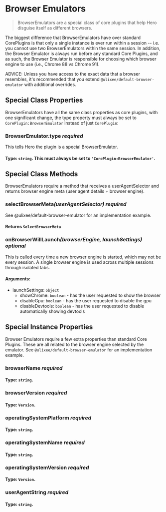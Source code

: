 # Browser Emulators

> BrowserEmulators are a special class of core plugins that help Hero disguise itself as different browsers.

The biggest difference that BrowserEmulators have over standard CorePlugins is that only a single instance is ever run within a session -- i.e. you cannot use two BrowserEmulators within the same session. In addition, the Browser Emulator is always run before any standard Core Plugins, and as such, the Browser Emulator is responsible for choosing which browser engine to use (i.e., Chrome 88 vs Chrome 91).

ADVICE: Unless you have access to the exact data that a browser resembles, it's recommended that you extend `@ulixee/default-browser-emulator` with additional overrides.

## Special Class Properties

BrowserEmulators have all the same class properties as core plugins, with one significant change, the type property must always be set to `CorePlugin:BrowserEmulator` instead of just `CorePlugin`: 

### BrowserEmulator.type *required*
This tells Hero the plugin is a special BrowserEmulator.
#### **Type**: `string`. This must always be set to `'CorePlugin:BrowserEmulator'`.

## Special Class Methods

BrowserEmulators require a method that receives a userAgentSelector and returns browser engine meta (user agent details + browser engine).

### selectBrowserMeta<em>(userAgentSelector)</em> *required*

See @ulixee/default-browser-emulator for an implementation example.

#### **Returns** `SelectBrowserMeta`

### onBrowserWillLaunch<em>(browserEngine, launchSettings)</em> *optional*

This is called every time a new browser engine is started, which may not be every session. A single browser engine is used across multiple sessions through isolated tabs.

#### **Arguments**:

 - launchSettings: `object`
    - showChrome: `boolean` - has the user requested to show the browser
    - disableGpu: `boolean` - has the user requested to disable the gpu
    - disableDevtools: `boolean` - has the user requested to disable automatically showing devtools

## Special Instance Properties

Browser Emulators require a few extra properties than standard Core Plugins. These are all related to the browser engine selected by the emulator. See `@ulixee/default-browser-emulator` for an implementation example.

### browserName *required*
#### **Type**: `string`.

### browserVersion *required*
#### **Type**: `Version`.

### operatingSystemPlatform *required*
#### **Type**: `string`.

### operatingSystemName *required*
#### **Type**: `string`.

### operatingSystemVersion *required*
#### **Type**: `Version`.

### userAgentString *required*
#### **Type**: `string`.
